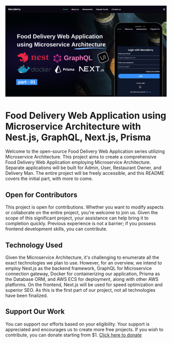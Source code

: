 ![Project Image](./cover.png)

# Food Delivery Web Application using Microservice Architecture with Nest.js, GraphQL, Next.js, Prisma

Welcome to the open-source Food Delivery Web Application series utilizing Microservice Architecture. This project aims to create a comprehensive Food Delivery Web Application employing Microservice Architecture. Separate applications will be built for Admin, User, Restaurant Owner, and Delivery Man. The entire project will be freely accessible, and this README covers the initial part, with more to come.

## Open for Contributors

This project is open for contributions. Whether you want to modify aspects or collaborate on the entire project, you're welcome to join us. Given the scope of this significant project, your assistance can help bring it to completion quickly. Previous experience is not a barrier; if you possess frontend development skills, you can contribute.

## Technology Used

Given the Microservice Architecture, it's challenging to enumerate all the exact technologies we plan to use. However, for an overview, we intend to employ Nest.js as the backend framework, GraphQL for Microservice connection gateway, Docker for containerizing our application, Prisma as the Database ORM, and AWS ECS for deployment, along with other AWS platforms. On the frontend, Next.js will be used for speed optimization and superior SEO. As this is the first part of our project, not all technologies have been finalized.

## Support Our Work

You can support our efforts based on your eligibility. Your support is appreciated and encourages us to create more free projects. If you wish to contribute, you can donate starting from $1. [Click here to donate](https://www.becodemy.com/support/AI-Prompt-Selling-Marketplace-with-next-13.5,Typescript,Next-UI,Prisma,Mongodb,Full-Project)
